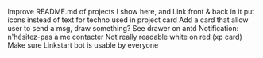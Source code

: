 Improve README.md of projects I show here, and Link front & back in it
put icons instead of text for techno used in project card
Add a card that allow user to send a msg, draw something? See drawer on antd
Notification: n'hésitez-pas à me contacter
Not really readable white on red (xp card)
Make sure Linkstart bot is usable by everyone
